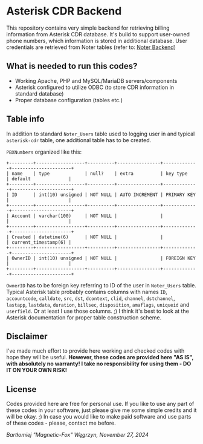 # Asterisk CDR Backend

This repository contains very simple backend for retrieving billing information from Asterisk CDR database.
It's build to support user-owned phone numbers, which information is stored in additional database.
User credentials are retrieved from Noter tables (refer to: [Noter Backend](https://github.com/Magnetic-Fox/Noter-Backend))

## What is needed to run this codes?

* Working Apache, PHP and MySQL/MariaDB servers/components
* Asterisk configured to utilize ODBC (to store CDR information in standard database)
* Proper database configuration (tables etc.)

## Table info

In addition to standard `Noter_Users` table used to logging user in and typical `asterisk-cdr` table, one additional table has to be created.

`PBXNumbers` organized like this:
```
+---------+------------------+----------+----------------+-------------+----------------------+
| name    | type             | null?    | extra          | key type    | default              |
+---------+------------------+----------+----------------+-------------+----------------------+
| ID      | int(10) unsigned | NOT NULL | AUTO INCREMENT | PRIMARY KEY |                      |
+---------+------------------+----------+----------------+-------------+----------------------+
| Account | varchar(100)     | NOT NULL |                |             |                      |
+---------+------------------+----------+----------------+-------------+----------------------+
| Created | datetime(6)      | NOT NULL |                |             | current_timestamp(6) |
+---------+------------------+----------+----------------+-------------+----------------------+
| OwnerID | int(10) unsigned | NOT NULL |                | FOREIGN KEY |                      |
+---------+------------------+----------+----------------+-------------+----------------------+
```

`OwnerID` has to be foreign key referring to ID of the user in `Noter_Users` table.
Typical Asterisk table probably contains columns with names `ID`, `accountcode`, `calldate`, `src`, `dst`, `dcontext`, `clid`, `channel`, `dstchannel`, `lastapp`, `lastdata`, `duration`, `billsec`, `disposition`, `amaflags`, `uniqueid` and `userfield`. Or at least I use those columns. ;) I think it's best to look at the Asterisk documentation for proper table construction scheme.

## Disclaimer

I've made much effort to provide here working and checked codes with hope they will be useful.
**However, these codes are provided here "AS IS", with absolutely no warranty! I take no responsibility for using them - DO IT ON YOUR OWN RISK!**

## License

Codes provided here are free for personal use.
If you like to use any part of these codes in your software, just please give me some simple credits and it will be okay. ;)
In case you would like to make paid software and use parts of these codes - please, contact me before.

*Bartłomiej "Magnetic-Fox" Węgrzyn,*
*November 27, 2024*
